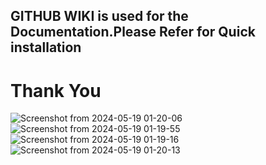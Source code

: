 
## GITHUB WIKI is used for the Documentation.Please Refer for Quick installation
# Thank You
![Screenshot from 2024-05-19 01-20-06](https://github.com/navinujuri/eComm-Assignment/assets/120625537/a48eaa6d-1e2c-4e8a-925d-d80fbd0013f2)
![Screenshot from 2024-05-19 01-19-55](https://github.com/navinujuri/eComm-Assignment/assets/120625537/ce332ba9-9860-49af-a890-ffce4e85646e)
![Screenshot from 2024-05-19 01-19-16](https://github.com/navinujuri/eComm-Assignment/assets/120625537/eede69ff-39cd-4a12-ba49-a997232e5481)
![Screenshot from 2024-05-19 01-20-13](https://github.com/navinujuri/eComm-Assignment/assets/120625537/9e89698b-09f4-4473-95d0-15c2047354df)
